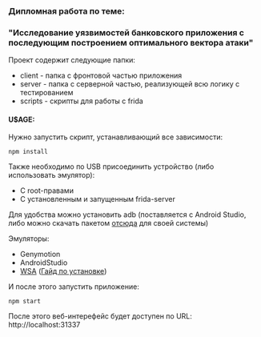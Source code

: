 ### Дипломная работа по теме:

### "Исследование уязвимостей банковского приложения с последующим построением оптимального вектора атаки"

Проект содержит следующие папки:

* client - папка с фронтовой частью приложения
* server - папка с серверной частью, реализующей всю логику с тестированием
* scripts - скрипты для работы с frida

#### U$AGE:

Нужно запустить скрипт, устанавливающий все зависимости:

```
npm install
```

Также необходимо по USB присоединить устройство (либо использовать эмулятор):

* С root-правами
* С установленным и запущенным frida-server

Для удобства можно установить adb (поставляется с Android Studio, либо можно скачать
пакетом [отсюда](https://developer.android.com/tools/releases/platform-tools) для своей системы)

Эмуляторы:

* Genymotion
* AndroidStudio
* [WSA](https://github.com/LSPosed/MagiskOnWSALocal) ([Гайд по установке](https://habr.com/ru/companies/dsec/articles/685410/))

И после этого запустить приложение:

```
npm start
```

После этого веб-интерефейс будет доступен по URL: http://localhost:31337
